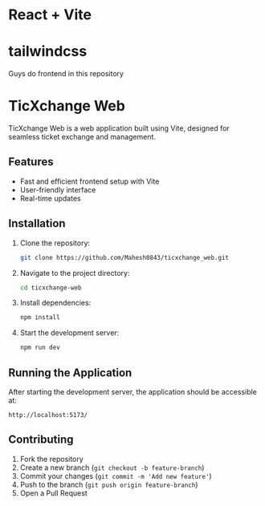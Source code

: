 # React + Vite
# tailwindcss

Guys do frontend in this repository 

# TicXchange Web

TicXchange Web is a web application built using Vite, designed for seamless ticket exchange and management.

## Features
- Fast and efficient frontend setup with Vite
- User-friendly interface
- Real-time updates

## Installation
1. Clone the repository:
   ```sh
   git clone https://github.com/Mahesh0843/ticxchange_web.git
   ```
2. Navigate to the project directory:
   ```sh
   cd ticxchange-web
   ```
3. Install dependencies:
   ```sh
   npm install
   ```
4. Start the development server:
   ```sh
   npm run dev
   ```

## Running the Application
After starting the development server, the application should be accessible at:
```
http://localhost:5173/
```

## Contributing
1. Fork the repository
2. Create a new branch (`git checkout -b feature-branch`)
3. Commit your changes (`git commit -m 'Add new feature'`)
4. Push to the branch (`git push origin feature-branch`)
5. Open a Pull Request


